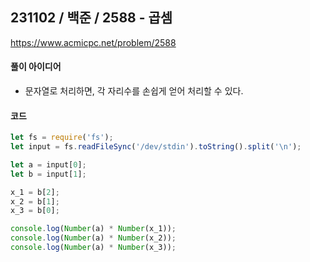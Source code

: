 ## 231102 / 백준 / 2588 - 곱셈
https://www.acmicpc.net/problem/2588

#### 풀이 아이디어
- 문자열로 처리하면, 각 자리수를 손쉽게 얻어 처리할 수 있다.



   
#### 코드
```javascript
let fs = require('fs');
let input = fs.readFileSync('/dev/stdin').toString().split('\n');

let a = input[0];
let b = input[1];

x_1 = b[2];
x_2 = b[1];
x_3 = b[0];

console.log(Number(a) * Number(x_1));
console.log(Number(a) * Number(x_2));
console.log(Number(a) * Number(x_3));
```

